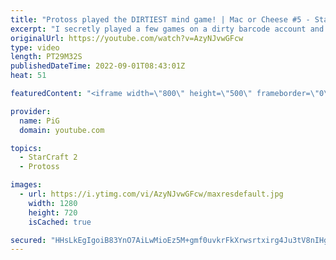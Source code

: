 ```yaml
---
title: "Protoss played the DIRTIEST mind game! | Mac or Cheese #5 - StarCraft 2"
excerpt: "I secretly played a few games on a dirty barcode account and offered my StarCraft 2 opponents a choice: Macro or Cheese? How the game plays out is up to them!  Watch the Full Playlist: https://youtube.com/playlist?list=PLFUDU8AOevUfPxBiGAdbbg9sRfRF9ZV28 -- 🐷 Second Channel for Learning StarCraft 2:"
originalUrl: https://youtube.com/watch?v=AzyNJvwGFcw
type: video
length: PT29M32S
publishedDateTime: 2022-09-01T08:43:01Z
heat: 51

featuredContent: "<iframe width=\"800\" height=\"500\" frameborder=\"0\" src=\"https://www.youtube.com/embed/AzyNJvwGFcw\" allow=\"accelerometer; autoplay; encrypted-media; gyroscope; picture-in-picture\" allowfullscreen></iframe>"

provider:
  name: PiG
  domain: youtube.com

topics:
  - StarCraft 2
  - Protoss

images:
  - url: https://i.ytimg.com/vi/AzyNJvwGFcw/maxresdefault.jpg
    width: 1280
    height: 720
    isCached: true

secured: "HHsLkEgIgoiB83YnO7AiLwMioEz5M+gmf0uvkrFkXrwsrtxirg4Ju3tV8nIHgkerdd9cZlzWpD4Hjk6pIWuqJXGc49+onOKTXkCGvOM7ooCWdwFzqZvccYVWd3aqyr41+2cEaweGRQMuCTPZgfTwWqxHE5McAfMgSciisD6cL4ubNpH+HF2EMw1QEKwW2SdCvIeIJ72/iGnBNqM2BrToYOf/CmkfE7b1QpPtwKyBsvY0gue6p8jfOOHMeoXKYf9qliWxDbGYer0aj/+yVs3b9HsxEXvljOdPJXqpel4rj29RgDIu8q9NpYfetd265wBjDhby0vIP6mT8vHqU+bWvo8+RFRn1qxanRl4jpWh7Ph5d+oGnNmb9vU/YB8qA+xCR1oNCe0CWv4fx5GkfILFycrmfrkncRqPtUMggZw7kIHo=;dEXQKemQofnu5UTd0IGhqA=="
---
```


